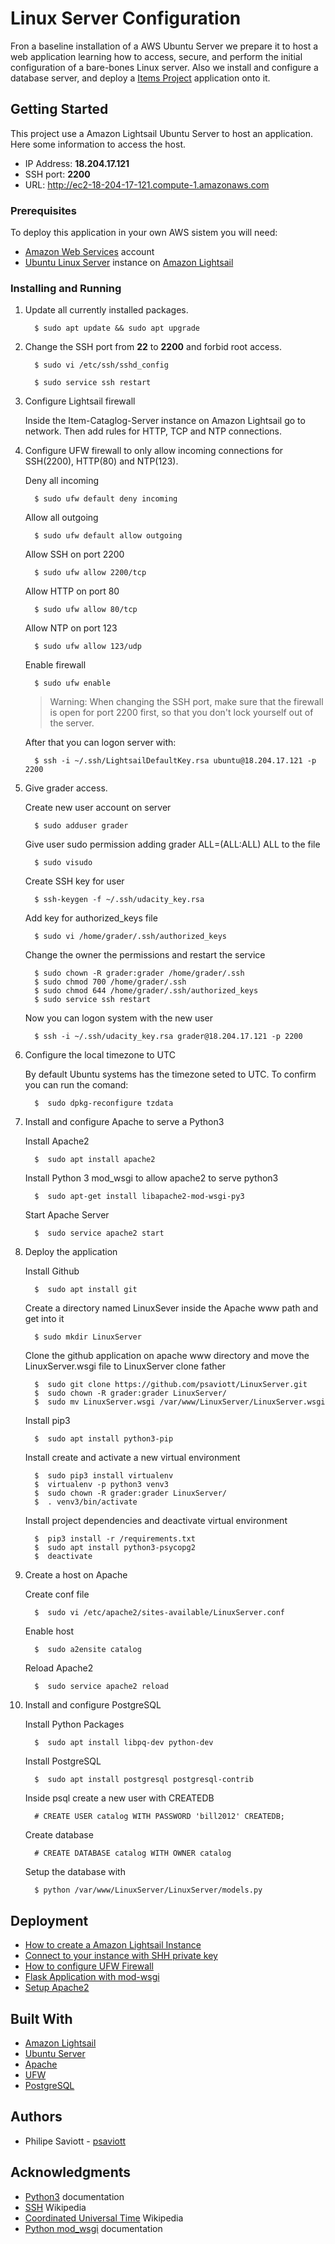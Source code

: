 # Linux Server Configuration

Fron a baseline installation of a AWS Ubuntu Server we prepare it to host a
web application learning  how to access, secure, and perform the initial
configuration of a bare-bones Linux server. Also we install and configure a
database server, and deploy a
[Items Project](https://github.com/psaviott/Item-Catalog "Github project repository")
application onto it.

## Getting Started

This project use a Amazon Lightsail Ubuntu Server to host an application.
Here some information to access the host.
* IP Address: **18.204.17.121**
* SSH port: **2200**
* URL: http://ec2-18-204-17-121.compute-1.amazonaws.com

### Prerequisites

To deploy this application in your own AWS sistem you will need:
* [Amazon Web Services](https://aws.amazon.com/pt/?nc2=h_lg "Amazon Web Services homepage") account
* [Ubuntu Linux Server](https://www.ubuntu.com/) instance on [Amazon Lightsail](https://aws.amazon.com/pt/lightsail/ "Amazon Lightsail homepage")

### Installing and Running

1. Update all currently installed packages.
      ```
        $ sudo apt update && sudo apt upgrade
      ```

2. Change the SSH port from **22** to **2200** and forbid root access.
      ```
        $ sudo vi /etc/ssh/sshd_config
      ```
      ```
        $ sudo service ssh restart
      ```

3. Configure Lightsail firewall

      Inside the Item-Cataglog-Server instance on Amazon Lightsail go to network. Then add rules for HTTP, TCP and NTP connections.

4. Configure UFW firewall to only allow incoming connections for SSH(2200), HTTP(80) and NTP(123).

      Deny all incoming
      ```
        $ sudo ufw default deny incoming
      ```
      Allow all outgoing
      ```
        $ sudo ufw default allow outgoing
      ```
      Allow SSH on port 2200
      ```
        $ sudo ufw allow 2200/tcp
      ```
      Allow HTTP on port 80
      ```
        $ sudo ufw allow 80/tcp
      ```
      Allow NTP on port 123
      ```
        $ sudo ufw allow 123/udp
      ```
      Enable firewall
      ```
        $ sudo ufw enable
      ```
      >Warning: When changing the SSH port, make sure that the firewall is open for port 2200 first, so that you don't lock yourself out of the server.

      After that you can logon server with:
      ```
        $ ssh -i ~/.ssh/LightsailDefaultKey.rsa ubuntu@18.204.17.121 -p 2200
      ```

5. Give grader access.

      Create new user account on server
      ```
        $ sudo adduser grader
      ```
      Give user sudo permission adding grader ALL=(ALL:ALL) ALL to the file
      ```
        $ sudo visudo
      ```
      Create SSH key for user
      ```
        $ ssh-keygen -f ~/.ssh/udacity_key.rsa
      ```
      Add key for authorized_keys file
      ```
        $ sudo vi /home/grader/.ssh/authorized_keys
      ```
      Change the owner the permissions and restart the service
      ```
        $ sudo chown -R grader:grader /home/grader/.ssh
        $ sudo chmod 700 /home/grader/.ssh
        $ sudo chmod 644 /home/grader/.ssh/authorized_keys
        $ sudo service ssh restart
      ```
      Now you can logon system with the new user
      ```
        $ ssh -i ~/.ssh/udacity_key.rsa grader@18.204.17.121 -p 2200
      ```

6. Configure the local timezone to UTC

      By default Ubuntu systems has the timezone seted to UTC. To confirm you can run the comand:
      ```
        $  sudo dpkg-reconfigure tzdata
      ```

7. Install and configure Apache to serve a Python3

      Install Apache2
      ```
        $  sudo apt install apache2
      ```
      Install Python 3 mod_wsgi to allow apache2 to serve python3
      ```
        $  sudo apt-get install libapache2-mod-wsgi-py3
      ```
      Start Apache Server
      ```
        $  sudo service apache2 start
      ```

8. Deploy the application

      Install Github
      ```
        $  sudo apt install git
      ```
      Create a directory named LinuxSever inside the Apache www path and get into it
      ```
        $ sudo mkdir LinuxServer
      ```
      Clone the github application on apache www directory and move the LinuxServer.wsgi file to LinuxServer clone father
      ```
        $  sudo git clone https://github.com/psaviott/LinuxServer.git
        $  sudo chown -R grader:grader LinuxServer/
        $  sudo mv LinuxServer.wsgi /var/www/LinuxServer/LinuxServer.wsgi
      ```
      Install pip3
      ```
        $  sudo apt install python3-pip
      ```
      Install create and activate a new virtual environment
      ```
        $  sudo pip3 install virtualenv
        $  virtualenv -p python3 venv3
        $  sudo chown -R grader:grader LinuxServer/
        $  . venv3/bin/activate
      ```
      Install project dependencies and deactivate virtual environment
      ```
        $  pip3 install -r /requirements.txt
        $  sudo apt install python3-psycopg2
        $  deactivate
      ```

9. Create a host on Apache

      Create conf file
      ```
        $  sudo vi /etc/apache2/sites-available/LinuxServer.conf
      ```
      Enable host
      ```
        $  sudo a2ensite catalog
      ```
      Reload Apache2
      ```
        $  sudo service apache2 reload
      ```

10. Install and configure PostgreSQL

      Install Python Packages
      ```
        $  sudo apt install libpq-dev python-dev
      ```
      Install PostgreSQL
      ```
        $  sudo apt install postgresql postgresql-contrib
      ```
      Inside psql create a new user with CREATEDB
      ```psql
        # CREATE USER catalog WITH PASSWORD 'bill2012' CREATEDB;
      ```
      Create database
      ```
        # CREATE DATABASE catalog WITH OWNER catalog
      ```
      Setup the database with
      ```
        $ python /var/www/LinuxServer/LinuxServer/models.py
      ```

## Deployment

* [How to create a Amazon Lightsail Instance](https://www.systemfixes.com/2018/12/31/how-to-create-an-aws-lightsail-linux-instance/ "Article about how to create an instance on Lightsail")
* [Connect to your instance with SHH private key](https://support.plesk.com/hc/en-us/articles/360000471513-How-to-connect-to-Amazon-Lightsail-server-via-SSH-with-a-private-key "How to connect to Amazon Lightsail server via SSH with a private key ")
* [How to configure UFW Firewall](https://www.digitalocean.com/community/tutorials/how-to-setup-a-firewall-with-ufw-on-an-ubuntu-and-debian-cloud-server "How To Setup a Firewall with UFW")
* [Flask Application with mod-wsgi](https://blog.ekbana.com/deploying-flask-application-using-mod-wsgi-bdf59174a389 "Deploying Flask Application Using mod_wsgi")
* [Setup Apache2](https://www.digitalocean.com/community/tutorials/how-to-configure-the-apache-web-server-on-an-ubuntu-or-debian-vps "How To Configure the Apache Web Server on an Ubuntu or Debian VPS ")
## Built With

* [Amazon Lightsail](https://aws.amazon.com/pt/lightsail/ "Amazon Lightsail homepage")
* [Ubuntu Server](https://www.ubuntu.com/ "Ubuntu homepage")
* [Apache](https://apache.org/ "Apache homepage")
* [UFW](https://help.ubuntu.com/community/UFW "UFW community")
* [PostgreSQL](https://www.postgresql.org/ "PostgreSQL homepage")

## Authors

* Philipe Saviott - [psaviott](https://github.com/psaviott)

## Acknowledgments

* [Python3](https://docs.python.org/3.6/index.html "Python3 documentation") documentation
* [SSH](https://en.wikipedia.org/wiki/Secure_Shell "Article about SSH") Wikipedia
* [Coordinated Universal Time](https://en.wikipedia.org/wiki/Coordinated_Universal_Time " Article about UTC time") Wikipedia
* [Python mod_wsgi](https://modwsgi.readthedocs.io/en/develop/ "mod wsgi documentation") documentation
